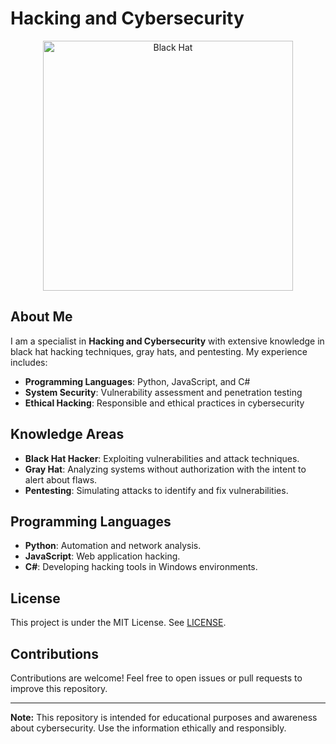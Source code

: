 # Hacking and Cybersecurity

<p align="center">
  <img src="[chapeu_preto.png](https://cdn.discordapp.com/attachments/1107159537628221470/1288095708875980870/hacker_PNG23.png?ex=66f3f01c&is=66f29e9c&hm=64d236e16550c8af7f0e6d31ac6e684f390164aa33208ab1c198512d5079a74e&)" alt="Black Hat" width="400"/>
</p>

## About Me

I am a specialist in **Hacking and Cybersecurity** with extensive knowledge in black hat hacking techniques, gray hats, and pentesting. My experience includes:

- **Programming Languages**: Python, JavaScript, and C#
- **System Security**: Vulnerability assessment and penetration testing
- **Ethical Hacking**: Responsible and ethical practices in cybersecurity

## Knowledge Areas

- **Black Hat Hacker**: Exploiting vulnerabilities and attack techniques.
- **Gray Hat**: Analyzing systems without authorization with the intent to alert about flaws.
- **Pentesting**: Simulating attacks to identify and fix vulnerabilities.

## Programming Languages

- **Python**: Automation and network analysis.
- **JavaScript**: Web application hacking.
- **C#**: Developing hacking tools in Windows environments.

## License

This project is under the MIT License. See [LICENSE](LICENSE).

## Contributions

Contributions are welcome! Feel free to open issues or pull requests to improve this repository.

---

**Note:** This repository is intended for educational purposes and awareness about cybersecurity. Use the information ethically and responsibly.
